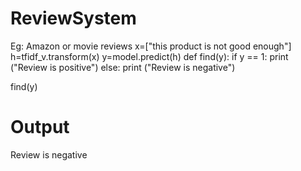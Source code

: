 # ReviewSystem
Eg: Amazon or movie reviews
x=["this product is not good enough"]
h=tfidf_v.transform(x)
y=model.predict(h)
def find(y):
    if y == 1:
        print ("Review is positive")
    else:
        print ("Review is negative")

find(y)

# Output 
Review is negative